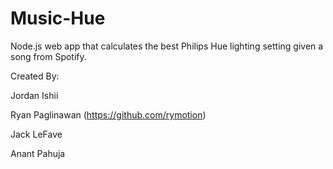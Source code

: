 # Music-Hue
Node.js web app that calculates the best Philips Hue lighting setting given a song from Spotify.

Created By:

Jordan Ishii

Ryan Paglinawan (https://github.com/rymotion)

Jack LeFave

Anant Pahuja

